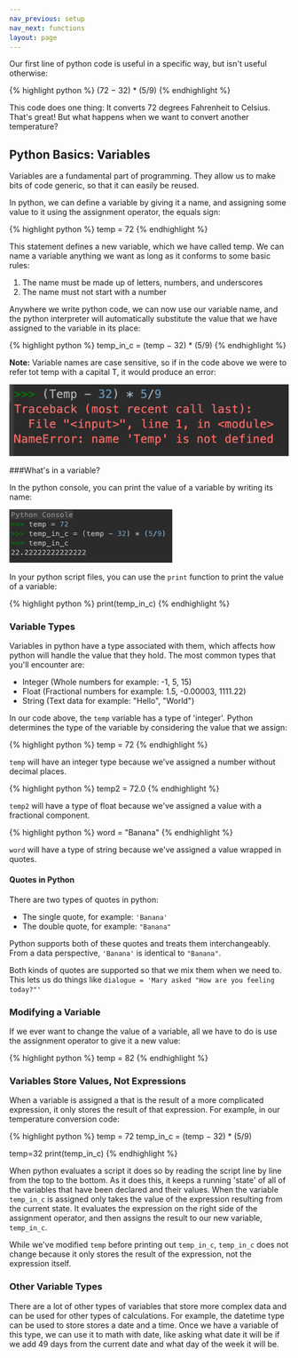```yaml
---
nav_previous: setup
nav_next: functions
layout: page
---
```


Our first line of python code is useful in a specific way, but isn't useful otherwise: 

{% highlight python %}
(72 − 32) * (5/9)
{% endhighlight %}

This code does one thing: It converts 72 degrees Fahrenheit to Celsius. That's great! But what happens when we want to convert another temperature?

## Python Basics: Variables

Variables are a fundamental part of programming. They allow us to make bits of code generic, so that it can easily be reused. 

In python, we can define a variable by giving it a name, and assigning some value to it using the assignment operator, the equals sign:

{% highlight python %}
temp = 72
{% endhighlight %}

This statement defines a new variable, which we have called temp. We can name a variable anything we want as long as it conforms to some basic rules: 
1. The name must be made up of letters, numbers, and underscores
2. The name must not start with a number

Anywhere we write python code, we can now use our variable name, and the python interpreter will automatically substitute the value that we have assigned to the variable in its place:

{% highlight python %}
temp_in_c = (temp − 32) * (5/9)
{% endhighlight %}

<div class="aside" markdown="1">

**Note:** Variable names are case sensitive, so if in the code above we were to refer tot temp with a capital T, it would produce an error: 

![Python error indicating that the the variable Temp does not exist](../assets/images/name-error.png)

</div>

<div class="aside" markdown="1">

###What's in a variable? 

In the python console, you can print the value of a variable by writing its name: 

![Printing the value of a variable in the python console](../assets/images/printing-variable-console.png)

In your python script files, you can use the `print` function to print the value of a variable:

{% highlight python %}
print(temp_in_c)
{% endhighlight %}

</div>

### Variable Types

Variables in python have a type associated with them, which affects how python will handle the value that they hold. The most common types that you'll encounter are: 
* Integer (Whole numbers for example: -1, 5, 15)
* Float (Fractional numbers for example: 1.5, -0.00003, 1111.22)
* String (Text data for example: "Hello", "World")

In our code above, the `temp` variable has a type of 'integer'. Python determines the type of the variable by considering the value that we assign:

{% highlight python %}
temp = 72
{% endhighlight %}

`temp` will have an integer type because we've assigned a number without decimal places. 

{% highlight python %}
temp2 = 72.0
{% endhighlight %}
 
`temp2` will have a type of float because we've assigned a value with a fractional component. 

{% highlight python %}
word = "Banana"
{% endhighlight %}

`word` will have a type of string because we've assigned a value wrapped in quotes.

<div class="aside" markdown="1">

#### Quotes in Python

There are two types of quotes in python:
* The single quote, for example: `'Banana'`
* The double quote, for example: `"Banana"`

Python supports both of these quotes and treats them interchangeably. From a data perspective, `'Banana'` is identical to `"Banana"`.

Both kinds of quotes are supported so that we mix them when we need to. This lets us do things like `dialogue = 'Mary asked "How are you feeling today?"'`

</div>

### Modifying a Variable

If we ever want to change the value of a variable, all we have to do is use the assignment operator to give it a new value: 

{% highlight python %}
temp = 82
{% endhighlight %} 

### Variables Store Values, Not Expressions
When a variable is assigned a that is the result of a more complicated expression, it only stores the result of that expression. For example, in our temperature conversion code:

{% highlight python %}
temp = 72
temp_in_c = (temp − 32) * (5/9)

temp=32
print(temp_in_c)
{% endhighlight %} 

When python evaluates a script it does so by reading the script line by line from the top to the bottom. As it does this, it keeps a running 'state' of all of the variables that have been declared and their values. When the variable `temp_in_c` is assigned only takes the value of the expression resulting from the current state. It evaluates the expression on the right side of the assignment operator, and then assigns the result to our new variable, `temp_in_c`. 

While we've modified `temp` before printing out `temp_in_c`, `temp_in_c` does not change because it only stores the result of the expression, not the expression itself.

### Other Variable Types

There are a lot of other types of variables that store more complex data and can be used for other types of calculations. For example, the datetime type can be used to store stores a date and a time. Once we have a variable of this type, we can use it to math with date, like asking what date it will be if we add 49 days from the current date and what day of the week it will be. 
